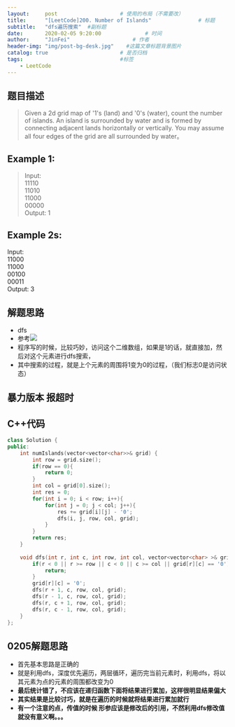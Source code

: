 ```yaml
---
layout:     post                    # 使用的布局（不需要改） 
title:      "[LeetCode]200. Number of Islands"               # 标题  
subtitle:   "dfs遍历搜索"  #副标题 
date:       2020-02-05 9:20:00              # 时间 
author:     "JinFei"                    # 作者 
header-img: "img/post-bg-desk.jpg"    #这篇文章标题背景图片 
catalog: true                       # 是否归档 
tags:                               #标签     
    - LeetCode 
---
```


## 题目描述
> Given a 2d grid map of '1's (land) and '0's (water), count the number of islands. An island is surrounded by water and is formed by connecting adjacent lands horizontally or vertically. You may assume all four edges of the grid are all surrounded by water。

## Example 1:
> Input: <br>
11110 <br>
11010 <br>
11000 <br>
00000 <br>
Output: 1 <br>

## Example 2s:
Input: <br>
11000 <br>
11000 <br>
00100 <br>
00011 <br>
Output: 3 <br>

## 解题思路

- dfs
- 参考![](https://zxi.mytechroad.com/blog/wp-content/uploads/2017/09/200-ep65-1.png)
- 程序写的时候，比较巧妙，访问这个二维数组，如果是1的话，就直接加，然后对这个元素进行dfs搜索，
- 其中搜索的过程，就是上个元素的周围将1变为0的过程，（我们标志0是访问状态）

## 暴力版本 报超时

## C++代码
```C++
class Solution {
public:
    int numIslands(vector<vector<char>>& grid) {
        int row = grid.size();
        if(row == 0){
            return 0;
        }
        int col = grid[0].size();
        int res = 0;
        for(int i = 0; i < row; i++){
            for(int j = 0; j < col; j++){
                res += grid[i][j] - '0';
                dfs(i, j, row, col, grid);
            }
        }
        return res;
    }
    
    void dfs(int r, int c, int row, int col, vector<vector<char> >& grid){
        if(r < 0 || r >= row || c < 0 || c >= col || grid[r][c] == '0'){
            return;
        }
        grid[r][c] = '0';
        dfs(r + 1, c, row, col, grid);
        dfs(r - 1, c, row, col, grid);
        dfs(r, c + 1, row, col, grid);
        dfs(r, c - 1, row, col, grid);
    }
};
```

## 0205解题思路

- 首先基本思路是正确的
- 就是利用dfs，深度优先遍历，两层循环，遍历完当前元素时，利用dfs，将以其元素为点的元素的周围都改变为0
- **最后统计错了，不应该在递归函数下面将结果进行累加，这样很明显结果偏大**
- **其实结果是比较讨巧，就是在遍历的时候就将结果进行累加就行**
- **有一个注意的点，传值的时候 形参应该是修改后的引用，不然利用dfs修改值就没有意义啊。。。**